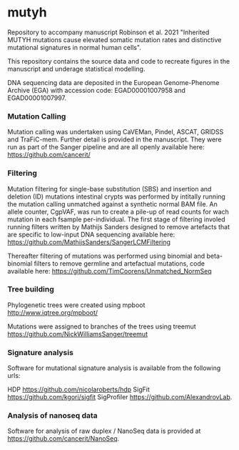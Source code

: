 # mutyh

Repository to accompany manuscript Robinson et al. 2021 "Inherited MUTYH mutations cause elevated somatic mutation rates and distinctive mutational signatures in normal human cells".

This repository contains the source data and code to recreate figures in the manuscript and underage statistical modelling. 

DNA sequencing data are deposited in the European Genome-Phenome Archive (EGA) with accession code: EGAD00001007958 and EGAD00001007997.

### Mutation Calling ###
Mutation calling was undertaken using CaVEMan, Pindel, ASCAT, GRIDSS and TraFiC-mem. Further detail is provided in the manuscript. They were run as part of the Sanger pipeline and are all openly available here: https://github.com/cancerit/

### Filtering ###
Mutation filtering for single-base substitution (SBS) and insertion and deletion (ID) mutations intestinal crypts was performed by intitally running the mutation calling unmatched against a synthetic normal BAM file. An allele counter, CgpVAF, was run to create a pile-up of read counts for wach mutation in each fsample per-individual. The first stage of filtering involed running filters written by Mathijs Sanders designed to remove artefacts that are specific to low-input DNA sequencing available here:  https://github.com/MathijsSanders/SangerLCMFiltering 

Thereafter filtering of mutations was performed using binomial and beta-binomial filters to remove germline and artefactual mutations, code available here: https://github.com/TimCoorens/Unmatched_NormSeq

### Tree building ###
Phylogenetic trees were created using mpboot http://www.iqtree.org/mpboot/

Mutations were assigned to branches of the trees using treemut https://github.com/NickWilliamsSanger/treemut

### Signature analysis ###
Software for mutational signature analysis is available from the following urls:

HDP https://github.com/nicolaroberts/hdp 
SigFit https://github.com/kgori/sigfit 
SigProfiler https://github.com/AlexandrovLab. 

### Analysis of nanoseq data ###
Software for analysis of raw duplex / NanoSeq data is provided at https://github.com/cancerit/NanoSeq. 

